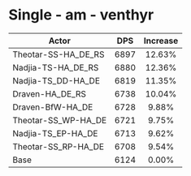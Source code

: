 # Single - am - venthyr
| Actor | DPS | Increase |
|---|:---:|:---:|
|Theotar-SS-HA_DE_RS|6897|12.63%|
|Nadjia-TS-HA_DE_RS|6880|12.36%|
|Nadjia-TS_DD-HA_DE|6819|11.35%|
|Draven-HA_DE_RS|6738|10.04%|
|Draven-BfW-HA_DE|6728|9.88%|
|Theotar-SS_WP-HA_DE|6721|9.75%|
|Nadjia-TS_EP-HA_DE|6713|9.62%|
|Theotar-SS_RP-HA_DE|6708|9.54%|
|Base|6124|0.00%|
